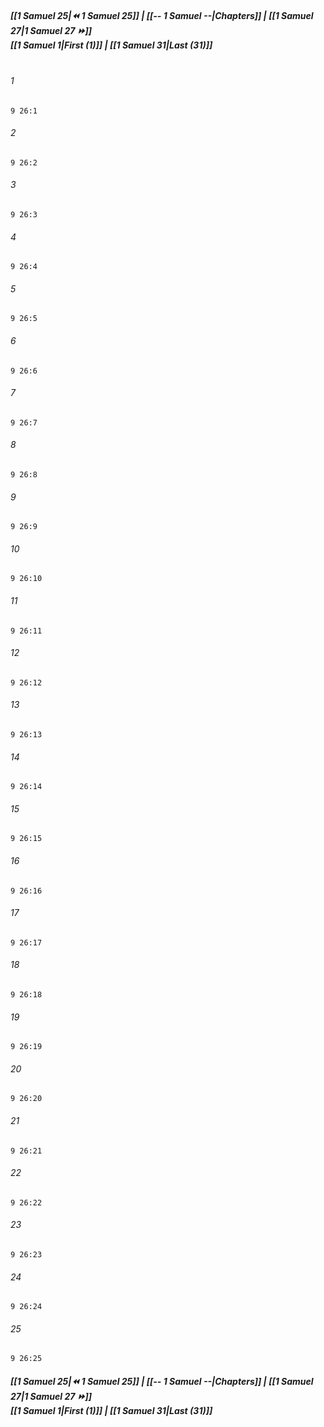 
##### **[[1 Samuel 25|⏪ 1 Samuel 25]] | [[-- 1 Samuel --|Chapters]] | [[1 Samuel 27|1 Samuel 27 ⏩]]**<br>**[[1 Samuel 1|First (1)]] | [[1 Samuel 31|Last (31)]]**<br><br>

###### 1
``` verse
9 26:1
```
###### 2
``` verse
9 26:2
```
###### 3
``` verse
9 26:3
```
###### 4
``` verse
9 26:4
```
###### 5
``` verse
9 26:5
```
###### 6
``` verse
9 26:6
```
###### 7
``` verse
9 26:7
```
###### 8
``` verse
9 26:8
```
###### 9
``` verse
9 26:9
```
###### 10
``` verse
9 26:10
```
###### 11
``` verse
9 26:11
```
###### 12
``` verse
9 26:12
```
###### 13
``` verse
9 26:13
```
###### 14
``` verse
9 26:14
```
###### 15
``` verse
9 26:15
```
###### 16
``` verse
9 26:16
```
###### 17
``` verse
9 26:17
```
###### 18
``` verse
9 26:18
```
###### 19
``` verse
9 26:19
```
###### 20
``` verse
9 26:20
```
###### 21
``` verse
9 26:21
```
###### 22
``` verse
9 26:22
```
###### 23
``` verse
9 26:23
```
###### 24
``` verse
9 26:24
```
###### 25
``` verse
9 26:25
```

##### **[[1 Samuel 25|⏪ 1 Samuel 25]] | [[-- 1 Samuel --|Chapters]] | [[1 Samuel 27|1 Samuel 27 ⏩]]**<br>**[[1 Samuel 1|First (1)]] | [[1 Samuel 31|Last (31)]]**
